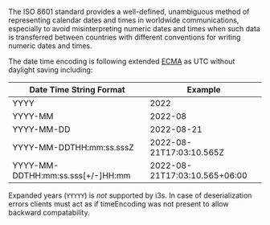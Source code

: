 The ISO 8601 standard provides a well-defined, unambiguous method of representing calendar dates and times in worldwide communications, especially to avoid misinterpreting numeric dates and times when such data is transferred between countries with different conventions for writing numeric dates and times.

The date time encoding is following extended [ECMA](https://tc39.es/ecma262/#sec-date-time-string-format) as UTC without daylight saving including:

|Date Time String Format|Example|
|------------|----------|
|YYYY| 2022|
|YYYY-MM| 2022-08|
|YYYY-MM-DD| 2022-08-21|
|YYYY-MM-DDTHH:mm:ss.sssZ|2022-08-21T17:03:10.565Z|
|YYYY-MM-DDTHH:mm:ss.sss[+/-]HH:mm|2022-08-21T17:03:10.565+06:00|

Expanded years (`YYYYY`) is _not_ supported by i3s. In case of deserialization errors clients must act as if timeEncoding was not present to allow backward compatability.

